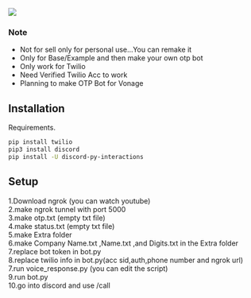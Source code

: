 ![](https://dcbadge.vercel.app/api/shield/423747377506025472)

### Note
- Not for sell only  for personal use...You can remake it
- Only for Base/Example and then make your own otp bot
- Only work for Twilio
- Need Verified Twilio Acc to work
- Planning to make OTP Bot for Vonage

## Installation

Requirements.

```bash
pip install twilio
pip3 install discord
pip install -U discord-py-interactions
```

## Setup

1.Download ngrok (you can watch youtube)\
2.make ngrok tunnel with port 5000\
3.make otp.txt (empty txt file)\
4.make status.txt (empty txt file)\
5.make Extra folder\
6.make Company Name.txt ,Name.txt ,and  Digits.txt in the Extra folder\
7.replace bot token in bot.py\
8.replace twilio info in bot.py(acc sid,auth,phone number and ngrok url)\
7.run voice_response.py (you can edit the script)\
9.run bot.py\
10.go into discord and use /call
